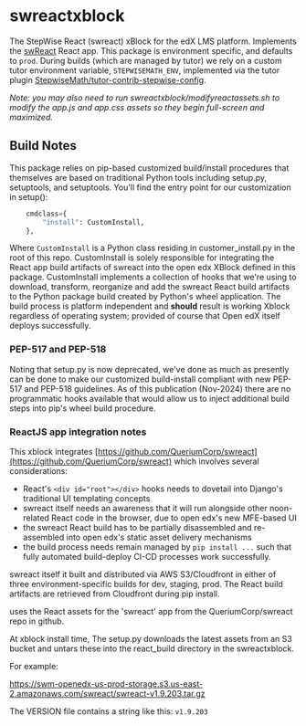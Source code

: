 # swreactxblock

The StepWise React (swreact) xBlock for the edX LMS platform. Implements the [swReact](https://github.com/QueriumCorp/swReact) React app. This package is environment specific, and defaults to `prod`. During builds (which are managed by tutor) we rely on a custom tutor environment variable, `STEPWISEMATH_ENV`, implemented via the tutor plugin [StepwiseMath/tutor-contrib-stepwise-config](https://github.com/StepwiseMath/tutor-contrib-stepwise-config).

_Note: you may also need to run swreactxblock/modifyreactassets.sh to modify the app.js and app.css assets so they begin full-screen and maximized._

## Build Notes

This package relies on pip-based customized build/install procedures that themselves are based on traditional Python tools including setup.py, setuptools, and setuptools. You'll find the entry point for our customization in setup():

```python
    cmdclass={
        "install": CustomInstall,
    },
```

Where `CustomInstall` is a Python class residing in customer_install.py in the root of this repo. CustomInstall is solely responsible for integrating the React app build artifacts of swreact into the open edx XBlock defined in this package. CustomInstall implements a collection of hooks that we're using to download, transform, reorganize and add the swreact React build artifacts to the Python package build created by Python's wheel application. The build process is platform independent and **should** result is working Xblock regardless of operating system; provided of course that Open edX itself deploys successfully.

### PEP-517 and PEP-518

Noting that setup.py is now deprecated, we've done as much as presently can be done to make our customized build-install compliant with new PEP-517 and PEP-518 guidelines. As of this publication (Nov-2024) there are no programmatic hooks available that would allow us to inject additional build steps into pip's wheel build procedure.

### ReactJS app integration notes

This xblock integrates [https://github.com/QueriumCorp/swreact](https://github.com/QueriumCorp/swreact) which involves several considerations:

- React's `<div id="root"></div>` hooks needs to dovetail into Django's traditional UI templating concepts
- swreact itself needs an awareness that it will run alongside other noon-related React code in the browser, due to open edx's new MFE-based UI
- the swreact React build has to be partially disassembled and re-assembled into open edx's static asset delivery mechanisms
- the build process needs remain managed by `pip install ...` such that fully automated build-deploy CI-CD processes work successfully.

swreact itself it built and distributed via AWS S3/Cloudfront in either of three environment-specific builds for dev, staging, prod. The React build artifacts are retrieved from Cloudfront during pip install.

uses the React assets for the 'swreact' app from the QueriumCorp/swreact repo in github.

At xblock install time, The setup.py downloads the latest assets from an S3 bucket and untars these into the react_build directory in the swreactxblock.

For example:

https://swm-openedx-us-prod-storage.s3.us-east-2.amazonaws.com/swreact/swreact-v1.9.203.tar.gz

The VERSION file contains a string like this: `v1.9.203`

